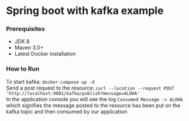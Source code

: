 # Spring boot with kafka example

### Prerequisites

* JDK 8
* Maven 3.0+
* Latest Docker installation

### How to Run

To start kafka: `docker-compose up -d`  
Send a post request to the resource: `curl --location --request POST 'http://localhost:9001/kafka/publish?message=ALOHA'`  
In the application console you will see the log `Consumed Message -> ALOHA` which signifies the message posted to the resource has been put on the kafka topic and then consumed by our application


